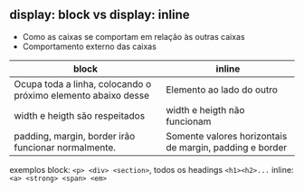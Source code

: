 ## display: block vs display: inline

- Como as caixas se comportam em relação às outras caixas
- Comportamento externo das caixas

| **block**                                                     	| **inline**                                              	|
|---------------------------------------------------------------	|---------------------------------------------------------	|
| Ocupa toda a linha, colocando o próximo elemento abaixo desse 	| Elemento ao lado do outro                               	|
| width e heigth são respeitados                                	| width e heigth não funcionam                            	|
| padding, margin, border irão funcionar normalmente.           	| Somente valores horizontais de margin, padding e border 	|


exemplos
block: `<p> <div> <section>`, todos os headings `<h1><h2>...`
inline: `<a> <strong> <span> <em>`
